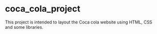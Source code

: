 # coca_cola_project
This project is intended to layout the Coca cola website using HTML, CSS and some libraries.
